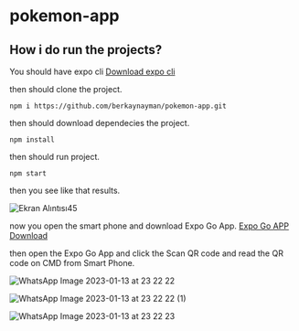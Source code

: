 # pokemon-app

## How i do run the projects?

You should have expo cli <a target="_blank" href='https://docs.expo.dev/get-started/installation/'>Download expo cli</a>

then should clone the project.

```
npm i https://github.com/berkaynayman/pokemon-app.git
```

then should download dependecies the project.

```
npm install
```

then should run project.

```
npm start
```

then you see like that results.

![Ekran Alıntısı45](https://user-images.githubusercontent.com/62603509/212411374-33380d2b-4284-45a0-a87b-798017edc0a2.PNG)

now you open the smart phone and download Expo Go App. <a target="_blank" href="https://expo.dev/client">Expo Go APP Download</a>

then open the Expo Go App and click the Scan QR code and read the QR code on CMD from Smart Phone.


![WhatsApp Image 2023-01-13 at 23 22 22](https://user-images.githubusercontent.com/62603509/212412381-fa223ac2-6822-4198-8948-2955908bd0b4.jpeg)

![WhatsApp Image 2023-01-13 at 23 22 22 (1)](https://user-images.githubusercontent.com/62603509/212412403-ca21f788-b1b2-4e22-a9f4-e0d860bcc2c2.jpeg)

![WhatsApp Image 2023-01-13 at 23 22 23](https://user-images.githubusercontent.com/62603509/212412410-8faaa07f-f841-40f0-8355-d8b8a511fd53.jpeg)

